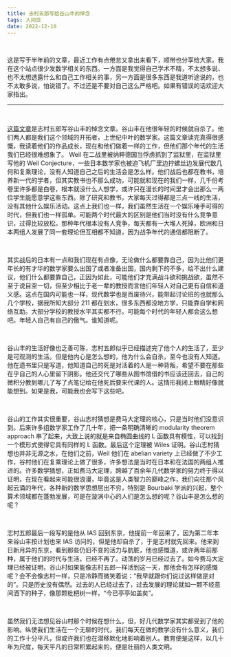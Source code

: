 ```yaml
---
title: 志村五郎写给谷山丰的悼念
tags: 人间世
date: 2022-12-10
---
```


<br/>

这是写于半年前的文章，最近工作有点倦怠又拿出来看下，顺带也分享给大家。我在这个站点很少发数学相关的东西。一方面是我觉得自己学术不精，不太想多说、也不太想透露什么和自己工作相关的事，另一方面是很多东西是我道听途说的，也不太敢多说，怕说错了。不过还是不要对自己这么严格吧。如果有错误的话欢迎大家指出。

---

<br/>

[这篇文章](https://londmathsoc.onlinelibrary.wiley.com/doi/epdf/10.1112/blms/21.2.186)是志村五郎写谷山丰的悼念文章。谷山丰在他很年轻的时候就自杀了。他们两人都是我们这个领域的开拓者，上世纪中叶的数学家。这篇文章读完真得很感慨，我读着他们的作品成长，现在和他们做着一样的工作，但他们那个年代的生活我们已经很难想象了。 Weil 在二战里被纳粹德国当俘虏抓到了监狱里，在监狱里写他的 Weil Conjecture，一些日本数学家也被迫飞机厂里边拧螺丝边发展代数几何和复乘理论，没有人知道自己之后的生活会是怎么样。他们战后也都在教书，培养新一代的学者，但其实教书也不那么成功，可能就和现在的我们一样，几千份考卷里许多都是白卷，根本就没什么人想学，或许只在漫长的时间里才会出那么一两位学生能愿意学这些东西。除了研究和教书，大家每天过得都是三点一线的生活，没有其他什么娱乐活动。这点上我们也一样，我们虽然生活在一个娱乐唾手可得的时代，但我们也一样孤单。可能两个时代最大的区别是他们当时没有什么竞争意识，过得比较放松。那种年代根本没有人竞争，每天都有一大堆人死掉，欧洲和日本两组人发展了同一套理论但互相都不知道，因为战争年代的通信都阻断了。

<br/>

其实战后的日本有一点和我们现在有点像，无论做什么都要靠自己，因为比他们更年长的有才华的数学家要么出国了或者准备出国，国内剩下的不多，给不出什么建议，他们什么都要靠自己，正因为如此，可能他们才充满战斗欲和挑战欲，虽然不至于说目空一切，但至少相比于老一辈的教授而言他们年轻人对自己更有自信和道义感。这点在国内可能也一样，现代数学也是百废待兴，能带起讨论班的也就那么几个学校，据我所知大部分 211 都在划水，很多东西都没地方学，只能靠自学和网络互助。大部分学校的教授水平其实都不行。可能每个时代的年轻人都会这么想吧。年轻人自己有自己的傲气。谁知道呢。

<br/>

谷山丰的生活好像也乏善可陈，志村五郎似乎已经描述完了他个人的生活了，至少是可观测的生活。但是他内心是怎么想的，他为什么会自杀，至今也没有人知道。他在遗书里只是写道，他知道自己的死是对活着的人是一种背叛，希望不要在那些在乎自己的人心里留下阴影。他还交代了哪些从图书馆借的书应该还回去，自己的微积分教到哪儿了写了点笔记给在他死后要来代课的人。这情形我闭上眼睛好像就能想到。如果是我，可能我也会写下这些吧。

<br/>

谷山的工作其实很重要，谷山志村猜想是费马大定理的核心，只是当时他们没意识到。后来许多组数学家工作了几十年，把一条明确清晰的 modularity theorem approach 串了起来，大致上说的就是来自椭圆曲线的 L 函数具有模性，可以找到一个模形式使得它具有同样的 L 函数。最后这个定理被 Wiles 证明。谷山志村猜想也并非无源之水，在他们之前，Weil 他们在 abelian variety 上已经做了不少工作，谷村他们在复乘理论上做了很多，许多想法是当时在日本和在法国的两组人推进的。许多数学猜想，正如费马大定理，跨越了百余年几代数学家的努力终于得以证明，在现在看起来可能很浪漫，毕竟这是人类智力的巅峰之作，我们向往那个风起云涌的年代，各种新的数学思想层出不穷，特别是 Bourbaki 学派的兴起，整个算术领域都在蓬勃发展，可是在漩涡中心的人们是怎么想的呢？谷山丰是怎么想的呢？

<br/>

志村五郎最后一段写的是他从 IAS 回到东京，他提前一年回来了，因为第二年本来谷山丰按计划也来 IAS 访问的，但是他却自杀了，于是志村就先回来。他来到日新月异的东京，看到那些仍旧不变的活力与肮脏，他也感慨道，或许两年前那种，属于他们的时代与生活，已经不再了。动荡的岁月已经过去了。如今费马大定理已经被证明，谷山村如果能像志村五郎一样活到这一天，那他会有怎样的感慨呢？会不会像志村一样，只是冷静而微笑着说：“我早就跟你们说过这样做是对的”。只是历史没有偶然。过去的人已经过去了，过去发展的理论就如一颗不经意间洒下的种子，像那颗枇杷树一样，“今已亭亭如盖矣”。

<br/>

虽然我们无法想见谷山村那个时候在想什么，但，好几代数学家其实都受到了他的影响。纵使我们生活在一个无聊的时代，我们每天在做的教学没有什么意义，我们的工作十分平凡，但或许我们也在潜移默化地影响着别人。教育便是这样，以几十年为尺度，每天平凡的日常积累起来的，便是壮丽的人类文明。
